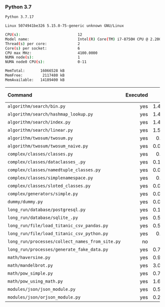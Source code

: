 ### **Python 3.7**

```bash
Python 3.7.17

Linux 5074941be326 5.15.0-75-generic unknown GNU/Linux

CPU(s):                          12
Model name:                      Intel(R) Core(TM) i7-8750H CPU @ 2.20GHz
Thread(s) per core:              2
Core(s) per socket:              6
CPU max MHz:                     4100.0000
NUMA node(s):                    1
NUMA node0 CPU(s):               0-11

MemTotal:       16066528 kB
MemFree:         2117480 kB
MemAvailable:   14189400 kB
```

| Command | Executed | Mean [s] | Stddev [s] | Median [s] | Min [s] | Max [s] | Memory [MB] |
|:---|---:|---:|---:|---:|---:|---:|---:|
| `algorithm/search/bin.py` | yes | 1.44211 | 0.01977 | 1.43635 | 1.4238 | 1.48957 | 29.74219 |
| `algorithm/search/hashmap_lookup.py` | yes | 1.45265 | 0.0156 | 1.44994 | 1.43518 | 1.49152 | 31.85 |
| `algorithm/search/index.py` | yes | 1.46956 | 0.01894 | 1.46699 | 1.44648 | 1.5052 | 29.64531 |
| `algorithm/search/linear.py` | yes | 1.50718 | 0.01304 | 1.50724 | 1.4851 | 1.52642 | 30.28867 |
| `algorithm/twosum/twosum.py` | yes | 0.0693 | 0.00046 | 0.06946 | 0.06818 | 0.0698 | 21.18945 |
| `algorithm/twosum/twosum_naive.py` | yes | 0.06899 | 0.00039 | 0.06903 | 0.06839 | 0.06949 | 21.04922 |
| `complex/classes/classes.py` | yes | 0.0415 | 0.00087 | 0.04137 | 0.04079 | 0.04381 | 21.32461 |
| `complex/classes/dataclasses_.py` | yes | 0.10621 | 0.00192 | 0.10556 | 0.10413 | 0.10993 | 21.07969 |
| `complex/classes/namedtuple_classes.py` | yes | 0.08425 | 0.00186 | 0.08463 | 0.08152 | 0.08683 | 21.14883 |
| `complex/classes/simplenamespace.py` | yes | 0.0416 | 0.00038 | 0.04155 | 0.04102 | 0.04225 | 21.19687 |
| `complex/classes/sloted_classes.py` | yes | 0.04133 | 0.00048 | 0.0412 | 0.04071 | 0.04225 | 21.19062 |
| `complex/generators/simple.py` | yes | 0.06394 | 0.00032 | 0.06407 | 0.06343 | 0.06434 | 21.43164 |
| `dummy/dummy.py` | yes | 0.02696 | 0.00116 | 0.02659 | 0.02617 | 0.02977 | 20.94141 |
| `long_run/database/postgresql.py` | yes | 0.13924 | 0.00058 | 0.13918 | 0.13831 | 0.1401 | 26.99531 |
| `long_run/database/sqlite_.py` | yes | 0.53919 | 0.00205 | 0.53843 | 0.53681 | 0.54216 | 66.54141 |
| `long_run/file/load_titanic_csv_pandas.py` | yes | 0.59412 | 0.00685 | 0.59274 | 0.58594 | 0.60846 | 64.83906 |
| `long_run/file/load_titanic_csv_python.py` | yes | 0.0675 | 0.00148 | 0.06679 | 0.06642 | 0.07087 | 21.33555 |
| `long_run/processes/collect_names_from_site.py` | no | -1 | -1 | -1 | -1 | -1 | -1 |
| `long_run/processes/generate_fake_data.py` | yes | 0.78601 | 0.00642 | 0.78482 | 0.77719 | 0.79932 | 69.96523 |
| `math/haversine.py` | yes | 0.93711 | 0.00866 | 0.93677 | 0.92356 | 0.95524 | 21.15859 |
| `math/mandelbrot.py` | yes | 3.04159 | 0.09137 | 3.03643 | 2.82688 | 3.16776 | 35.70781 |
| `math/pow_simple.py` | yes | 0.76632 | 0.01793 | 0.75684 | 0.75374 | 0.8053 | 21.0707 |
| `math/pow_using_math.py` | yes | 1.62948 | 0.02662 | 1.6197 | 1.60373 | 1.68128 | 21.0832 |
| `modules/json/json_module.py` | yes | 0.51299 | 0.01038 | 0.51146 | 0.50052 | 0.53963 | 22.24336 |
| `modules/json/orjson_module.py` | yes | 0.26256 | 0.00471 | 0.26233 | 0.25709 | 0.2709 | 22.53398 |
